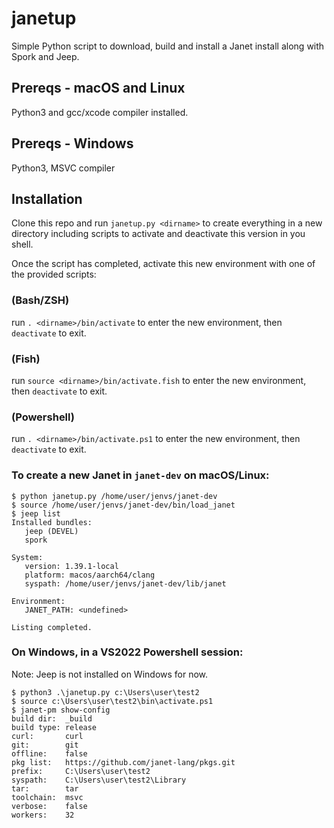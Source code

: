 
# janetup

Simple Python script to download, build and
install a Janet install along with Spork and Jeep.

## Prereqs - macOS and Linux

Python3 and gcc/xcode compiler installed.

## Prereqs - Windows
 
Python3, MSVC compiler

## Installation

Clone this repo and run `janetup.py <dirname>` to create
everything in a new directory including scripts to activate 
and deactivate this version in you shell.

Once the script has completed, activate this new environment 
with one of the provided scripts:

### (Bash/ZSH) 

run `. <dirname>/bin/activate` to enter the new environment, then `deactivate` to exit.

### (Fish)

run `source <dirname>/bin/activate.fish` to enter the new environment, then `deactivate` to exit.

### (Powershell)

run `. <dirname>/bin/activate.ps1` to enter the new environment, then `deactivate` to exit.

### To create a new Janet in `janet-dev` on macOS/Linux:

```shell
$ python janetup.py /home/user/jenvs/janet-dev
$ source /home/user/jenvs/janet-dev/bin/load_janet
$ jeep list
Installed bundles:
   jeep (DEVEL)
   spork

System:
   version: 1.39.1-local
   platform: macos/aarch64/clang
   syspath: /home/user/jenvs/janet-dev/lib/janet

Environment:
   JANET_PATH: <undefined>

Listing completed.
```

### On Windows, in a VS2022 Powershell session:

Note: Jeep is not installed on Windows for now.

```shell
$ python3 .\janetup.py c:\Users\user\test2
$ source c:\Users\user\test2\bin\activate.ps1
$ janet-pm show-config
build dir:  _build
build type: release
curl:       curl
git:        git
offline:    false
pkg list:   https://github.com/janet-lang/pkgs.git
prefix:     C:\Users\user\test2
syspath:    C:\Users\user\test2\Library
tar:        tar
toolchain:  msvc
verbose:    false
workers:    32
```
